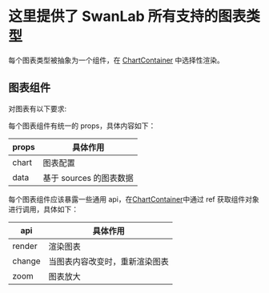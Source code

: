 # 这里提供了 SwanLab 所有支持的图表类型

每个图表类型被抽象为一个组件，在 [ChartContainer](../ChartContainer.vue) 中选择性渲染。

## 图表组件

对图表有以下要求:

每个图表组件有统一的 props，具体内容如下：

| props | 具体作用                |
| ----- | ----------------------- |
| chart | 图表配置                |
| data  | 基于 sources 的图表数据 |

每个图表组件应该暴露一些通用 api，在[ChartContainer](../ChartContainer.vue)中通过 ref 获取组件对象进行调用，具体如下：

| api    | 具体作用                       |
| ------ | ------------------------------ |
| render | 渲染图表                       |
| change | 当图表内容改变时，重新渲染图表 |
| zoom   | 图表放大                       |
